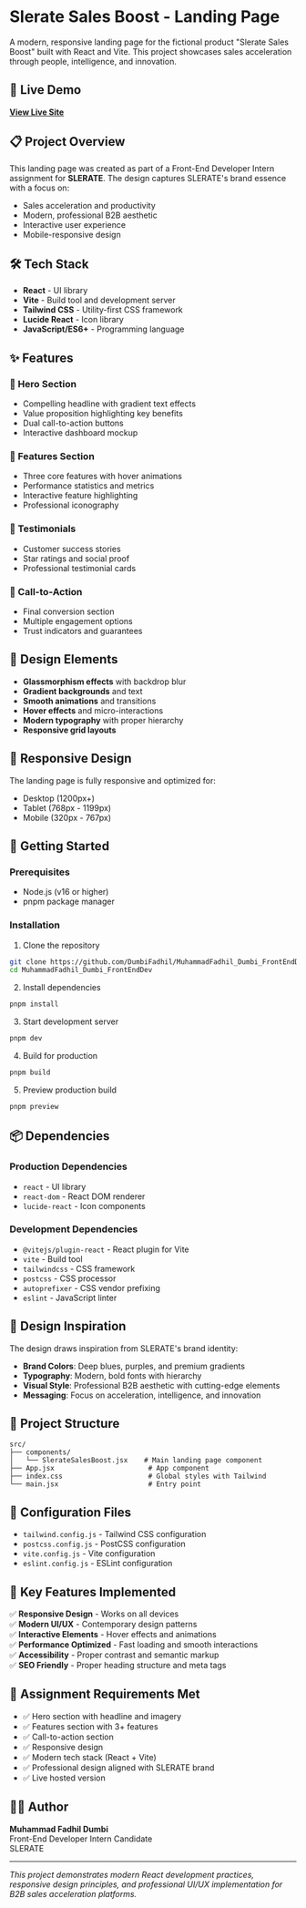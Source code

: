 # Slerate Sales Boost - Landing Page

A modern, responsive landing page for the fictional product "Slerate Sales Boost" built with React and Vite. This project showcases sales acceleration through people, intelligence, and innovation.

## 🚀 Live Demo

**[View Live Site](https://slerate.n25works.com)**

## 📋 Project Overview

This landing page was created as part of a Front-End Developer Intern assignment for **SLERATE**. The design captures SLERATE's brand essence with a focus on:

- Sales acceleration and productivity
- Modern, professional B2B aesthetic
- Interactive user experience
- Mobile-responsive design

## 🛠️ Tech Stack

- **React** - UI library
- **Vite** - Build tool and development server
- **Tailwind CSS** - Utility-first CSS framework
- **Lucide React** - Icon library
- **JavaScript/ES6+** - Programming language

## ✨ Features

### 🎯 Hero Section
- Compelling headline with gradient text effects
- Value proposition highlighting key benefits
- Dual call-to-action buttons
- Interactive dashboard mockup

### 🚀 Features Section
- Three core features with hover animations
- Performance statistics and metrics
- Interactive feature highlighting
- Professional iconography

### 💬 Testimonials
- Customer success stories
- Star ratings and social proof
- Professional testimonial cards

### 📢 Call-to-Action
- Final conversion section
- Multiple engagement options
- Trust indicators and guarantees

## 🎨 Design Elements

- **Glassmorphism effects** with backdrop blur
- **Gradient backgrounds** and text
- **Smooth animations** and transitions
- **Hover effects** and micro-interactions
- **Modern typography** with proper hierarchy
- **Responsive grid layouts**

## 📱 Responsive Design

The landing page is fully responsive and optimized for:
- Desktop (1200px+)
- Tablet (768px - 1199px)
- Mobile (320px - 767px)

## 🚀 Getting Started

### Prerequisites
- Node.js (v16 or higher)
- pnpm package manager

### Installation

1. Clone the repository
```bash
git clone https://github.com/DumbiFadhil/MuhammadFadhil_Dumbi_FrontEndDev
cd MuhammadFadhil_Dumbi_FrontEndDev
```

2. Install dependencies
```bash
pnpm install
```

3. Start development server
```bash
pnpm dev
```

4. Build for production
```bash
pnpm build
```

5. Preview production build
```bash
pnpm preview
```

## 📦 Dependencies

### Production Dependencies
- `react` - UI library
- `react-dom` - React DOM renderer
- `lucide-react` - Icon components

### Development Dependencies
- `@vitejs/plugin-react` - React plugin for Vite
- `vite` - Build tool
- `tailwindcss` - CSS framework
- `postcss` - CSS processor
- `autoprefixer` - CSS vendor prefixing
- `eslint` - JavaScript linter

## 🎨 Design Inspiration

The design draws inspiration from SLERATE's brand identity:
- **Brand Colors**: Deep blues, purples, and premium gradients
- **Typography**: Modern, bold fonts with hierarchy
- **Visual Style**: Professional B2B aesthetic with cutting-edge elements
- **Messaging**: Focus on acceleration, intelligence, and innovation

## 📂 Project Structure

```
src/
├── components/
│   └── SlerateSalesBoost.jsx    # Main landing page component
├── App.jsx                       # App component
├── index.css                     # Global styles with Tailwind
└── main.jsx                      # Entry point
```

## 🔧 Configuration Files

- `tailwind.config.js` - Tailwind CSS configuration
- `postcss.config.js` - PostCSS configuration
- `vite.config.js` - Vite configuration
- `eslint.config.js` - ESLint configuration

## 🌟 Key Features Implemented

✅ **Responsive Design** - Works on all devices  
✅ **Modern UI/UX** - Contemporary design patterns  
✅ **Interactive Elements** - Hover effects and animations  
✅ **Performance Optimized** - Fast loading and smooth interactions  
✅ **Accessibility** - Proper contrast and semantic markup  
✅ **SEO Friendly** - Proper heading structure and meta tags  

## 🎯 Assignment Requirements Met

- ✅ Hero section with headline and imagery
- ✅ Features section with 3+ features
- ✅ Call-to-action section
- ✅ Responsive design
- ✅ Modern tech stack (React + Vite)
- ✅ Professional design aligned with SLERATE brand
- ✅ Live hosted version

## 👨‍💻 Author

**Muhammad Fadhil Dumbi**  
Front-End Developer Intern Candidate  
SLERATE

---

*This project demonstrates modern React development practices, responsive design principles, and professional UI/UX implementation for B2B sales acceleration platforms.*
